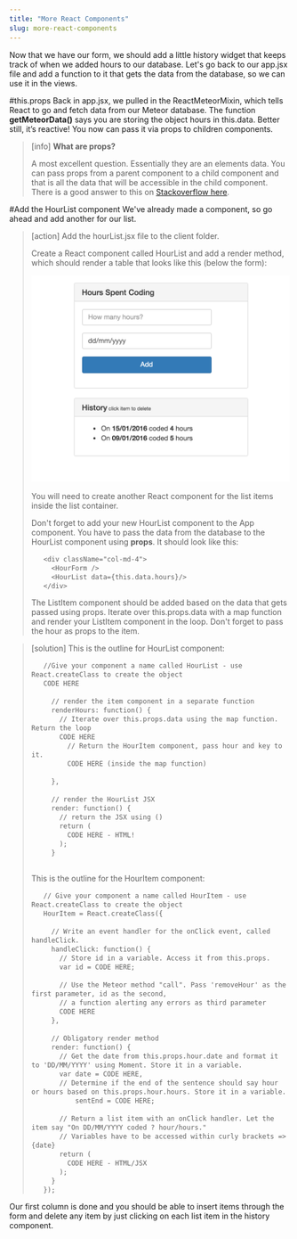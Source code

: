 ```yaml
---
title: "More React Components"
slug: more-react-components
---     
```


Now that we have our form, we should add a little history widget that keeps track of when we added hours to our database. Let's go back to our app.jsx file and add a function to it that gets the data from the database, so we can use it in the views.

#this.props
Back in app.jsx, we pulled in the ReactMeteorMixin, which tells React to go and fetch data from our Meteor database. The function **getMeteorData()** says you are storing the object hours in this.data. Better still, it’s reactive! You now can pass it via props to children components. 

> [info]
> **What are props?**
> 
> A most excellent question. Essentially they are an elements data. You can pass props from a parent component to a child component and that is all the data that will be accessible in the child component. There is a good answer to this on [Stackoverflow here](http://stackoverflow.com/questions/27991366/what-is-the-difference-between-state-and-props-in-react).

#Add the HourList component
We've already made a component, so go ahead and add another for our list.

> [action]
> Add the hourList.jsx file to the client folder.
> 
> Create a React component called HourList and add a render method, which should render a table that looks like this (below the form):
> 
> ![History List](./1-history.png "History List")
> 
> You will need to create another React component for the list items inside the list container.
> 
> Don't forget to add your new HourList component to the App component. You have to pass the data from the database to the HourList component using **props**. It should look like this:
> 
> ```
>    <div className="col-md-4">
>      <HourForm />
>      <HourList data={this.data.hours}/>    
>    </div>
> ```
> 
> The ListItem component should be added based on the data that gets passed using props. Iterate over this.props.data with a map function and render your ListItem component in the loop. Don't forget to pass the hour as props to the item.

<!-- break -->

> [solution]
> This is the outline for HourList component:
> 
> ```
>    //Give your component a name called HourList - use React.createClass to create the object
>    CODE HERE
>      
>      // render the item component in a separate function
>      renderHours: function() {   
>        // Iterate over this.props.data using the map function. Return the loop
>        CODE HERE
>          // Return the HourItem component, pass hour and key to it. 
>          CODE HERE (inside the map function)
>    
>      },
>    
>      // render the HourList JSX
>      render: function() {    
>        // return the JSX using ()
>        return (
>          CODE HERE - HTML!
>        );
>      }
>    
> ```
> 
> This is the outline for the HourItem component:
> 
> ```
>    // Give your component a name called HourItem - use React.createClass to create the object
>    HourItem = React.createClass({
>      
>      // Write an event handler for the onClick event, called handleClick.
>      handleClick: function() {
>        // Store id in a variable. Access it from this.props.
>        var id = CODE HERE;
>        
>        // Use the Meteor method "call". Pass 'removeHour' as the first parameter, id as the second, 
>        // a function alerting any errors as third parameter
>        CODE HERE
>      },
>     
>      // Obligatory render method
>      render: function() {
>        // Get the date from this.props.hour.date and format it to 'DD/MM/YYYY' using Moment. Store it in a variable.
>        var date = CODE HERE,
>        // Determine if the end of the sentence should say hour or hours based on this.props.hour.hours. Store it in a variable.
>            sentEnd = CODE HERE;
>        
>        // Return a list item with an onClick handler. Let the item say "On DD/MM/YYYY coded ? hour/hours."
>        // Variables have to be accessed within curly brackets => {date}
>        return (
>          CODE HERE - HTML/JSX
>        );
>      }
>    });
> ```

Our first column is done and you should be able to insert items through the form and delete any item by just clicking on each list item in the history component.
